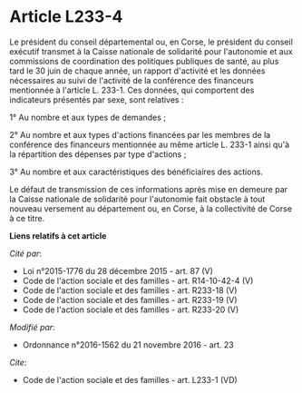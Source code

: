 # Article L233-4

Le président du conseil départemental ou, en Corse, le président du conseil exécutif transmet à la Caisse nationale de
solidarité pour l'autonomie et aux commissions de coordination des politiques publiques de santé, au plus tard le 30 juin de
chaque année, un rapport d'activité et les données nécessaires au suivi de l'activité de la conférence des financeurs
mentionnée à l'article L. 233-1. Ces données, qui comportent des indicateurs présentés par sexe, sont relatives : 

1° Au nombre et aux types de demandes ; 

2° Au nombre et aux types d'actions financées par les membres de la conférence des financeurs mentionnée au même article L.
233-1 ainsi qu'à la répartition des dépenses par type d'actions ; 

3° Au nombre et aux caractéristiques des bénéficiaires des actions. 

Le défaut de transmission de ces informations après mise en demeure par la Caisse nationale de solidarité pour l'autonomie
fait obstacle à tout nouveau versement au département ou, en Corse, à la collectivité de Corse à ce titre.

**Liens relatifs à cet article**

_Cité par_:

  - Loi n°2015-1776 du 28 décembre 2015 - art. 87 (V)
  - Code de l'action sociale et des familles - art. R14-10-42-4 (V)
  - Code de l'action sociale et des familles - art. R233-18 (V)
  - Code de l'action sociale et des familles - art. R233-19 (V)
  - Code de l'action sociale et des familles - art. R233-20 (V)

_Modifié par_:

  - Ordonnance n°2016-1562 du 21 novembre 2016 - art. 23

_Cite_:

  - Code de l'action sociale et des familles - art. L233-1 (VD)
